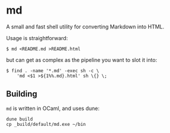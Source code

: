 md
==

A small and fast shell utility for converting Markdown into HTML.

Usage is straightforward:

    $ md <README.md >README.html

but can get as complex as the pipeline you want to slot it into:

    $ find . -name '*.md' -exec sh -c \
        'md <$1 >${1%%.md}.html' sh \{} \;

Building
--------

`md` is written in OCaml, and uses dune:

    dune build
    cp _build/default/md.exe ~/bin
